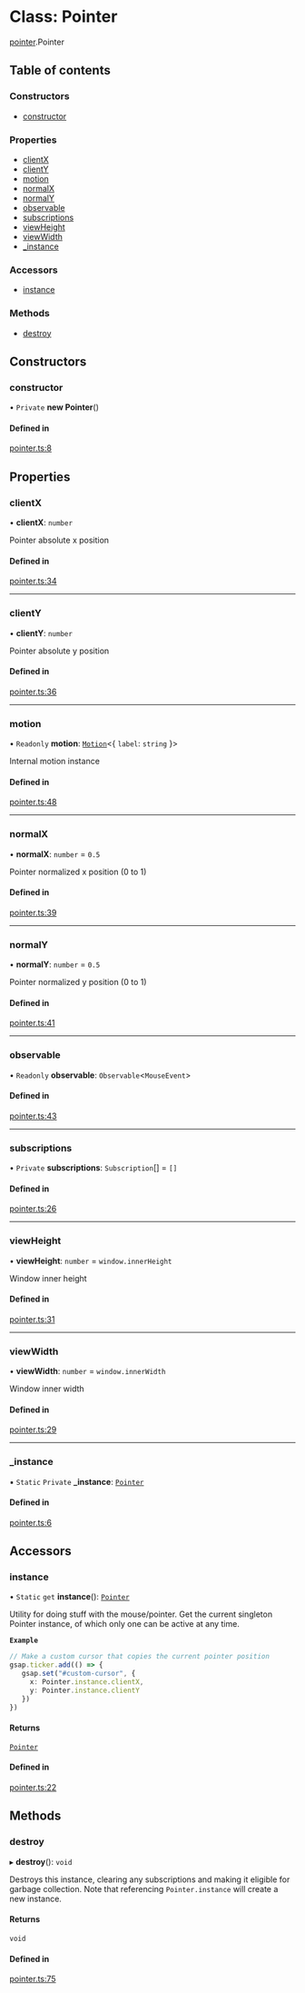 # Class: Pointer

[pointer](../wiki/pointer).Pointer

## Table of contents

### Constructors

- [constructor](../wiki/pointer.Pointer#constructor)

### Properties

- [clientX](../wiki/pointer.Pointer#clientx)
- [clientY](../wiki/pointer.Pointer#clienty)
- [motion](../wiki/pointer.Pointer#motion)
- [normalX](../wiki/pointer.Pointer#normalx)
- [normalY](../wiki/pointer.Pointer#normaly)
- [observable](../wiki/pointer.Pointer#observable)
- [subscriptions](../wiki/pointer.Pointer#subscriptions)
- [viewHeight](../wiki/pointer.Pointer#viewheight)
- [viewWidth](../wiki/pointer.Pointer#viewwidth)
- [\_instance](../wiki/pointer.Pointer#_instance)

### Accessors

- [instance](../wiki/pointer.Pointer#instance)

### Methods

- [destroy](../wiki/pointer.Pointer#destroy)

## Constructors

### constructor

• `Private` **new Pointer**()

#### Defined in

[pointer.ts:8](https://github.com/owowagency/gsap-motion/blob/ecd2da1/lib/pointer.ts#L8)

## Properties

### clientX

• **clientX**: `number`

Pointer absolute x position

#### Defined in

[pointer.ts:34](https://github.com/owowagency/gsap-motion/blob/ecd2da1/lib/pointer.ts#L34)

___

### clientY

• **clientY**: `number`

Pointer absolute y position

#### Defined in

[pointer.ts:36](https://github.com/owowagency/gsap-motion/blob/ecd2da1/lib/pointer.ts#L36)

___

### motion

• `Readonly` **motion**: [`Motion`](../wiki/motion.Motion)<{ `label`: `string`  }\>

Internal motion instance

#### Defined in

[pointer.ts:48](https://github.com/owowagency/gsap-motion/blob/ecd2da1/lib/pointer.ts#L48)

___

### normalX

• **normalX**: `number` = `0.5`

Pointer normalized x position (0 to 1)

#### Defined in

[pointer.ts:39](https://github.com/owowagency/gsap-motion/blob/ecd2da1/lib/pointer.ts#L39)

___

### normalY

• **normalY**: `number` = `0.5`

Pointer normalized y position (0 to 1)

#### Defined in

[pointer.ts:41](https://github.com/owowagency/gsap-motion/blob/ecd2da1/lib/pointer.ts#L41)

___

### observable

• `Readonly` **observable**: `Observable`<`MouseEvent`\>

#### Defined in

[pointer.ts:43](https://github.com/owowagency/gsap-motion/blob/ecd2da1/lib/pointer.ts#L43)

___

### subscriptions

• `Private` **subscriptions**: `Subscription`[] = `[]`

#### Defined in

[pointer.ts:26](https://github.com/owowagency/gsap-motion/blob/ecd2da1/lib/pointer.ts#L26)

___

### viewHeight

• **viewHeight**: `number` = `window.innerHeight`

Window inner height

#### Defined in

[pointer.ts:31](https://github.com/owowagency/gsap-motion/blob/ecd2da1/lib/pointer.ts#L31)

___

### viewWidth

• **viewWidth**: `number` = `window.innerWidth`

Window inner width

#### Defined in

[pointer.ts:29](https://github.com/owowagency/gsap-motion/blob/ecd2da1/lib/pointer.ts#L29)

___

### \_instance

▪ `Static` `Private` **\_instance**: [`Pointer`](../wiki/pointer.Pointer)

#### Defined in

[pointer.ts:6](https://github.com/owowagency/gsap-motion/blob/ecd2da1/lib/pointer.ts#L6)

## Accessors

### instance

• `Static` `get` **instance**(): [`Pointer`](../wiki/pointer.Pointer)

Utility for doing stuff with the mouse/pointer.
Get the current singleton Pointer instance, of which only one can be active at any time.

**`Example`**

```ts
// Make a custom cursor that copies the current pointer position
gsap.ticker.add(() => {
   gsap.set("#custom-cursor", {
     x: Pointer.instance.clientX,
     y: Pointer.instance.clientY
   })
})
```

#### Returns

[`Pointer`](../wiki/pointer.Pointer)

#### Defined in

[pointer.ts:22](https://github.com/owowagency/gsap-motion/blob/ecd2da1/lib/pointer.ts#L22)

## Methods

### destroy

▸ **destroy**(): `void`

Destroys this instance, clearing any subscriptions and making it eligible for garbage collection.
Note that referencing `Pointer.instance` will create a new instance.

#### Returns

`void`

#### Defined in

[pointer.ts:75](https://github.com/owowagency/gsap-motion/blob/ecd2da1/lib/pointer.ts#L75)

